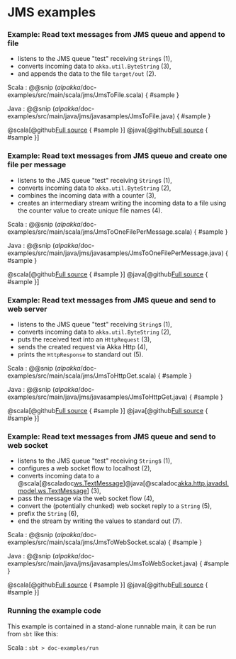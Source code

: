 # JMS examples

### Example: Read text messages from JMS queue and append to file

- listens to the JMS queue "test" receiving `String`s (1),
- converts incoming data to `akka.util.ByteString` (3),
- and appends the data to the file `target/out` (2).

Scala
: @@snip ($alpakka$/doc-examples/src/main/scala/jms/JmsToFile.scala) { #sample }

Java
: @@snip ($alpakka$/doc-examples/src/main/java/jms/javasamples/JmsToFile.java) { #sample }

@scala[@github[Full source](/doc-examples/src/main/scala/jms/JmsToFile.scala) { #sample }]
@java[@github[Full source](/doc-examples/src/main/java/jms/javasamples/JmsToFile.java) { #sample }]


### Example: Read text messages from JMS queue and create one file per message

- listens to the JMS queue "test" receiving `String`s (1),
- converts incoming data to `akka.util.ByteString` (2),
- combines the incoming data with a counter (3),
- creates an intermediary stream writing the incoming data to a file using the counter 
value to create unique file names (4). 

Scala
: @@snip ($alpakka$/doc-examples/src/main/scala/jms/JmsToOneFilePerMessage.scala) { #sample }

Java
: @@snip ($alpakka$/doc-examples/src/main/java/jms/javasamples/JmsToOneFilePerMessage.java) { #sample }

@scala[@github[Full source](/doc-examples/src/main/scala/jms/JmsToOneFilePerMessage.scala) { #sample }]
@java[@github[Full source](/doc-examples/src/main/java/jms/javasamples/JmsToOneFilePerMessage.java) { #sample }]



### Example: Read text messages from JMS queue and send to web server

- listens to the JMS queue "test" receiving `String`s (1),
- converts incoming data to `akka.util.ByteString` (2),
- puts the received text into an `HttpRequest` (3),
- sends the created request via Akka Http (4),
- prints the `HttpResponse` to standard out (5).

Scala
: @@snip ($alpakka$/doc-examples/src/main/scala/jms/JmsToHttpGet.scala) { #sample }

Java
: @@snip ($alpakka$/doc-examples/src/main/java/jms/javasamples/JmsToHttpGet.java) { #sample }

@scala[@github[Full source](/doc-examples/src/main/scala/jms/JmsToHttpGet.scala) { #sample }]
@java[@github[Full source](/doc-examples/src/main/java/jms/javasamples/JmsToHttpGet.java) { #sample }]



### Example: Read text messages from JMS queue and send to web socket

- listens to the JMS queue "test" receiving `String`s (1),
- configures a web socket flow to localhost (2),
- converts incoming data to a @scala[@scaladoc[ws.TextMessage](akka.http.scaladsl.model.ws.TextMessage)]@java[@scaladoc[akka.http.javadsl.model.ws.TextMessage](akka.http.javadsl.model.ws.TextMessage)] (3),
- pass the message via the web socket flow (4),
- convert the (potentially chunked) web socket reply to a `String` (5),
- prefix the `String` (6),
- end the stream by writing the values to standard out (7).

Scala
: @@snip ($alpakka$/doc-examples/src/main/scala/jms/JmsToWebSocket.scala) { #sample }

Java
: @@snip ($alpakka$/doc-examples/src/main/java/jms/javasamples/JmsToWebSocket.java) { #sample }

@scala[@github[Full source](/doc-examples/src/main/scala/jms/JmsToWebSocket.scala) { #sample }]
@java[@github[Full source](/doc-examples/src/main/java/jms/javasamples/JmsToWebSocket.java) { #sample }]


### Running the example code

This example is contained in a stand-alone runnable main, it can be run
 from `sbt` like this:
 

Scala
:   ```
    sbt
    > doc-examples/run
    ```
